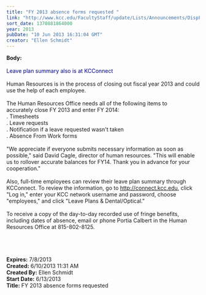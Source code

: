 ```yaml
---
title: "FY 2013 absence forms requested "
link: "http://www.kcc.edu/FacultyStaff/update/Lists/Announcements/DispForm.aspx?ID=1137"
sort_date: 1370881864000
year: 2013
pubDate: "10 Jun 2013 16:31:04 GMT"
creator: "Ellen Schmidt"
---
```


<div><b>Body:</b> <div class="ExternalClassE01D18A663DE4E2A856BAA74CC70E736">
<div><br /><font color="#000080">Leave plan summary also is at KCConnect </font></div><font color="#000080"></font>
<div><br />Human Resources is in the process of closing out fiscal year 2013 and could use the help of each employee.</div>
<div><br />The Human Resources Office needs all of the following items to accurately close FY 2013 and enter FY 2014:</div>
<div>. Timesheets </div>
<div>. Leave requests</div>
<div>. Notification if a leave requested wasn't taken</div>
<div>. Absence From Work forms</div>
<div> </div>
<div>&quot;We appreciate if everyone submits necessary information as soon as possible,&quot; said David Cagle, director of human resources. &quot;This will enable us to rollover accurate balances for FY14. Thank you in advance for your cooperation.&quot;</div>
<div><br />Also, full-time employees can review their leave plan summary through KCConnect. To review the information, go to <a href="http://connect.kcc.edu/">http://connect.kcc.edu</a>, click &quot;Log in,&quot; enter your KCC network username and password, choose &quot;employees,&quot; and click &quot;Leave Plans &amp; Dental/Optical.&quot;</div>
<div><br />To receive a copy of the day-to-day recorded use of fringe benefits, including dates of absence, email or phone Portia Calbert in the Human Resources Office at 815-802-8125.</div>
<div> </div>
<div> </div>
<div><br /> </div></div></div>
<div><b>Expires:</b> 7/8/2013</div>
<div><b>Created:</b> 6/10/2013 11:31 AM</div>
<div><b>Created By:</b> Ellen Schmidt</div>
<div><b>Start Date:</b> 6/13/2013</div>
<div><b>Title:</b> FY 2013 absence forms requested </div>
